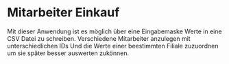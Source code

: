 # Mitarbeiter Einkauf

Mit dieser Anwendung ist es möglich über eine Eingabemaske Werte in eine CSV Datei zu schreiben.
Verschiedene Mitarbeiter anzulegen mit unterschiedlichen IDs
Und die Werte einer beestimmten Filiale zuzuordnen um sie später besser auswerten zukönnen.
